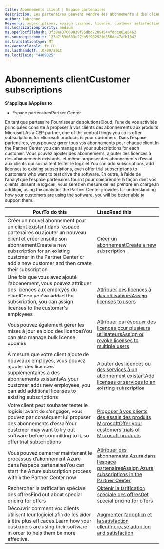 ```yaml
---
title: Abonnements client | Espace partenaires
description: Les partenaires peuvent vendre des abonnements à des clients et les gérer via l’Espace partenaires.
author: labrenne
Keywords: subscriptions, assign license, license, customer satisfaction, Azure subscriptions
ms.localizationpriority: medium
ms.openlocfilehash: 3f39ea37669839f26dbd72894544fddce61e6462
ms.sourcegitcommit: 123a7f53d633c27eb5f982926d856de47afb1042
ms.translationtype: MT
ms.contentlocale: fr-FR
ms.lasthandoff: 10/09/2018
ms.locfileid: "4489825"
---
```

# <a name="customer-subscriptions"></a><span data-ttu-id="32650-103">Abonnements client</span><span class="sxs-lookup"><span data-stu-id="32650-103">Customer subscriptions</span></span>

**<span data-ttu-id="32650-104">S'applique à</span><span class="sxs-lookup"><span data-stu-id="32650-104">Applies to</span></span>**

-  <span data-ttu-id="32650-105">Espace partenaires</span><span class="sxs-lookup"><span data-stu-id="32650-105">Partner Center</span></span>

<span data-ttu-id="32650-106">En tant que partenaire Fournisseur de solutionsCloud, l’une de vos activités principales consiste à proposer à vos clients des abonnements aux produits Microsoft.</span><span class="sxs-lookup"><span data-stu-id="32650-106">As a CSP partner, one of the central things you do is offer subscriptions for Microsoft products to your customers.</span></span> <span data-ttu-id="32650-107">Dans l’espace partenaires, vous pouvez gérer tous vos abonnements pour chaque client.</span><span class="sxs-lookup"><span data-stu-id="32650-107">In the Partner Center you can manage all your subscriptions for each customer.</span></span> <span data-ttu-id="32650-108">Vous pouvez ajouter des abonnements, ajouter des licences à des abonnements existants, et même proposer des abonnements d’essai aux clients qui souhaitent tester le logiciel.</span><span class="sxs-lookup"><span data-stu-id="32650-108">You can add subscriptions, add licenses to existing subscriptions, even offer trial subscriptions to customers who want to test drive the software.</span></span> <span data-ttu-id="32650-109">En outre, à l’aide de l’analytique l’espace partenaires fournit pour comprendre la façon dont vos clients utilisent le logiciel, vous serez en mesure de les prendre en charge.</span><span class="sxs-lookup"><span data-stu-id="32650-109">In addition, using the analytics the Partner Center provides for understanding how your customers are using the software, you will be better able to support them.</span></span>

|**<span data-ttu-id="32650-110">Pour</span><span class="sxs-lookup"><span data-stu-id="32650-110">To do this</span></span>**   |**<span data-ttu-id="32650-111">Lisez</span><span class="sxs-lookup"><span data-stu-id="32650-111">Read this</span></span>**   |
|----------------------|:----------------------|
|<span data-ttu-id="32650-112">Créer un nouvel abonnement pour un client existant dans l’espace partenaires ou ajouter un nouveau client et créer ensuite son abonnement</span><span class="sxs-lookup"><span data-stu-id="32650-112">Create a new subscription for an existing customer in the Partner Center or add a new customer and then create their subscription</span></span>|[<span data-ttu-id="32650-113">Créer un abonnement</span><span class="sxs-lookup"><span data-stu-id="32650-113">Create a new subscription</span></span>](create-a-new-subscription.md)|
|<span data-ttu-id="32650-114">Une fois que vous avez ajouté l’abonnement, vous pouvez attribuer des licences aux employés du client</span><span class="sxs-lookup"><span data-stu-id="32650-114">Once you've added the subscription, you can assign licenses to the customer's employees</span></span>  |[<span data-ttu-id="32650-115">Attribuer des licences à des utilisateurs</span><span class="sxs-lookup"><span data-stu-id="32650-115">Assign licenses to users</span></span>](assign-licenses-to-users.md)|
|<span data-ttu-id="32650-116">Vous pouvez également gérer les mises à jour en bloc des licences</span><span class="sxs-lookup"><span data-stu-id="32650-116">You can also manage bulk license updates</span></span>   |[<span data-ttu-id="32650-117">Attribuer ou révoquer des licences pour plusieurs utilisateurs</span><span class="sxs-lookup"><span data-stu-id="32650-117">Assign or revoke licenses to multiple users</span></span>](bulk-license-provisioning-for-multiple-users.md)|
|<span data-ttu-id="32650-118">À mesure que votre client ajoute de nouveaux employés, vous pouvez ajouter des licences supplémentaires à des abonnements existants</span><span class="sxs-lookup"><span data-stu-id="32650-118">As your customer adds new employees, you can add additional licenses to existing subscriptions</span></span>   |[<span data-ttu-id="32650-119">Ajouter des licences ou des services à un abonnement existant</span><span class="sxs-lookup"><span data-stu-id="32650-119">Add licenses or services to an existing subscription</span></span>](add-licenses-or-services-to-an-existing-subscription.md)|
|<span data-ttu-id="32650-120">Votre client peut souhaiter tester le logiciel avant de s’engager, vous pouvez par conséquent lui proposer des abonnements d’essai</span><span class="sxs-lookup"><span data-stu-id="32650-120">Your customer may want to try out software before committing to it, so offer trial subscriptions</span></span>    |[<span data-ttu-id="32650-121">Proposer à vos clients des essais des produits Microsoft</span><span class="sxs-lookup"><span data-stu-id="32650-121">Offer your customers trials of Microsoft products</span></span>](offer-your-customers-trials-of-microsoft-products.md)|
|<span data-ttu-id="32650-122">Vous pouvez démarrer maintenant le processus d’abonnement Azure dans l’espace partenaires</span><span class="sxs-lookup"><span data-stu-id="32650-122">You can start the Azure subscription process within the Partner Center now</span></span>   |[<span data-ttu-id="32650-123">Attribuer des abonnements Azure dans l’espace partenaires</span><span class="sxs-lookup"><span data-stu-id="32650-123">Assign Azure subscriptions in the Partner Center</span></span>](assign-azure-subscriptions.md)|
|<span data-ttu-id="32650-124">Rechercher la tarification spéciale des offres</span><span class="sxs-lookup"><span data-stu-id="32650-124">Find out about special pricing for offers</span></span>   |[<span data-ttu-id="32650-125">Obtenir la tarification spéciale des offres</span><span class="sxs-lookup"><span data-stu-id="32650-125">Get special pricing for offers</span></span>](get-special-pricing-for-offers.md)|
|<span data-ttu-id="32650-126">Découvrir comment vos clients utilisent leur logiciel afin de les aider à être plus efficaces.</span><span class="sxs-lookup"><span data-stu-id="32650-126">Learn how your customers are using their software in order to help them be more effective.</span></span>   | [<span data-ttu-id="32650-127">Augmenter l’adoption et la satisfaction client</span><span class="sxs-lookup"><span data-stu-id="32650-127">Increase adoption and satisfaction</span></span>](increasing-adoption-and-satisfaction.md)   | 

































 

 



